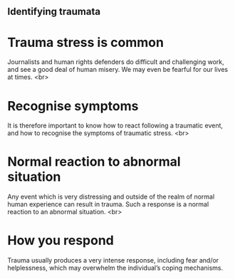 
## Identifying traumata

# Trauma stress is common
Journalists and human rights defenders do difficult and challenging work, and see a good deal of human misery. We may even be fearful for our lives at times.
&lt;br&gt;
# Recognise symptoms
It is therefore important to know how to react following a traumatic event, and how to recognise the symptoms of traumatic stress.
&lt;br&gt;
# Normal reaction to abnormal situation
Any event which is very distressing and outside of the realm of normal human experience can result in trauma. Such a response is a normal reaction to an abnormal situation.
&lt;br&gt;
# How you respond
Trauma usually produces a very intense response, including fear and/or helplessness, which may overwhelm the individual’s coping mechanisms.
